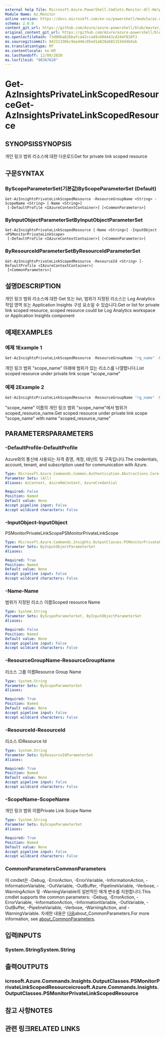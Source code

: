 ```yaml
---
external help file: Microsoft.Azure.PowerShell.Cmdlets.Monitor.dll-Help.xml
Module Name: Az.Monitor
online version: https://docs.microsoft.com/en-us/powershell/module/az.monitor/get-azinsightsprivatelinkscopedresource
schema: 2.0.0
content_git_url: https://github.com/Azure/azure-powershell/blob/master/src/Monitor/Monitor/help/Get-AzInsightsPrivateLinkScopedResource.md
original_content_git_url: https://github.com/Azure/azure-powershell/blob/master/src/Monitor/Monitor/help/Get-AzInsightsPrivateLinkScopedResource.md
ms.openlocfilehash: f3d00ba82bbafce42cca49c60d443cd244f83df3
ms.sourcegitcommit: 04221336bc9eed46c05ed1e828a6811534d4b4ab
ms.translationtype: MT
ms.contentlocale: ko-KR
ms.lasthandoff: 12/08/2020
ms.locfileid: "98367620"
---
```

# <span data-ttu-id="e9c4e-101">Get-AzInsightsPrivateLinkScopedResource</span><span class="sxs-lookup"><span data-stu-id="e9c4e-101">Get-AzInsightsPrivateLinkScopedResource</span></span>

## <span data-ttu-id="e9c4e-102">SYNOPSIS</span><span class="sxs-lookup"><span data-stu-id="e9c4e-102">SYNOPSIS</span></span>
<span data-ttu-id="e9c4e-103">개인 링크 범위 리소스에 대한 다운로드</span><span class="sxs-lookup"><span data-stu-id="e9c4e-103">Get for private link scoped resource</span></span>

## <span data-ttu-id="e9c4e-104">구문</span><span class="sxs-lookup"><span data-stu-id="e9c4e-104">SYNTAX</span></span>

### <span data-ttu-id="e9c4e-105">ByScopeParameterSet(기본값)</span><span class="sxs-lookup"><span data-stu-id="e9c4e-105">ByScopeParameterSet (Default)</span></span>
```
Get-AzInsightsPrivateLinkScopedResource -ResourceGroupName <String> -ScopeName <String> [-Name <String>]
 [-DefaultProfile <IAzureContextContainer>] [<CommonParameters>]
```

### <span data-ttu-id="e9c4e-106">ByInputObjectParameterSet</span><span class="sxs-lookup"><span data-stu-id="e9c4e-106">ByInputObjectParameterSet</span></span>
```
Get-AzInsightsPrivateLinkScopedResource [-Name <String>] -InputObject <PSMonitorPrivateLinkScope>
 [-DefaultProfile <IAzureContextContainer>] [<CommonParameters>]
```

### <span data-ttu-id="e9c4e-107">ByResourceIdParameterSet</span><span class="sxs-lookup"><span data-stu-id="e9c4e-107">ByResourceIdParameterSet</span></span>
```
Get-AzInsightsPrivateLinkScopedResource -ResourceId <String> [-DefaultProfile <IAzureContextContainer>]
 [<CommonParameters>]
```

## <span data-ttu-id="e9c4e-108">설명</span><span class="sxs-lookup"><span data-stu-id="e9c4e-108">DESCRIPTION</span></span>
<span data-ttu-id="e9c4e-109">개인 링크 범위 리소스에 대한 Get 또는 list, 범위가 지정된 리소스는 Log Analytics 작업 영역 또는 Application Insights 구성 요소일 수 있습니다.</span><span class="sxs-lookup"><span data-stu-id="e9c4e-109">Get or list for private link scoped resource, scoped resource could be Log Analytics workspace or Application Insights component</span></span>

## <span data-ttu-id="e9c4e-110">예제</span><span class="sxs-lookup"><span data-stu-id="e9c4e-110">EXAMPLES</span></span>

### <span data-ttu-id="e9c4e-111">예제 1</span><span class="sxs-lookup"><span data-stu-id="e9c4e-111">Example 1</span></span>
```powershell
Get-AzInsightsPrivateLinkScopedResource -ResourceGroupName "rg_name" -ScopeName "scope_name"
```

<span data-ttu-id="e9c4e-112">개인 링크 범위 "scope_name" 아래에 범위가 있는 리소스를 나열합니다.</span><span class="sxs-lookup"><span data-stu-id="e9c4e-112">List scoped resource under private link scope "scope_name"</span></span>

### <span data-ttu-id="e9c4e-113">예제 2</span><span class="sxs-lookup"><span data-stu-id="e9c4e-113">Example 2</span></span>
```powershell
Get-AzInsightsPrivateLinkScopedResource -ResourceGroupName "rg_name" -ScopeName "scope_name" -Name "scoped_resource_name"
```

<span data-ttu-id="e9c4e-114">"scope_name" 이름의 개인 링크 범위 "scope_name"에서 범위가 scoped_resource_name.</span><span class="sxs-lookup"><span data-stu-id="e9c4e-114">Get scoped resource under private link scope "scope_name" with name "scoped_resource_name"</span></span>

## <span data-ttu-id="e9c4e-115">PARAMETERS</span><span class="sxs-lookup"><span data-stu-id="e9c4e-115">PARAMETERS</span></span>

### <span data-ttu-id="e9c4e-116">-DefaultProfile</span><span class="sxs-lookup"><span data-stu-id="e9c4e-116">-DefaultProfile</span></span>
<span data-ttu-id="e9c4e-117">Azure와의 통신에 사용되는 자격 증명, 계정, 테넌트 및 구독입니다.</span><span class="sxs-lookup"><span data-stu-id="e9c4e-117">The credentials, account, tenant, and subscription used for communication with Azure.</span></span>

```yaml
Type: Microsoft.Azure.Commands.Common.Authentication.Abstractions.Core.IAzureContextContainer
Parameter Sets: (All)
Aliases: AzContext, AzureRmContext, AzureCredential

Required: False
Position: Named
Default value: None
Accept pipeline input: False
Accept wildcard characters: False
```

### <span data-ttu-id="e9c4e-118">-InputObject</span><span class="sxs-lookup"><span data-stu-id="e9c4e-118">-InputObject</span></span>
<span data-ttu-id="e9c4e-119">PSMonitorPrivateLinkScope</span><span class="sxs-lookup"><span data-stu-id="e9c4e-119">PSMonitorPrivateLinkScope</span></span>

```yaml
Type: Microsoft.Azure.Commands.Insights.OutputClasses.PSMonitorPrivateLinkScope
Parameter Sets: ByInputObjectParameterSet
Aliases:

Required: True
Position: Named
Default value: None
Accept pipeline input: False
Accept wildcard characters: False
```

### <span data-ttu-id="e9c4e-120">-Name</span><span class="sxs-lookup"><span data-stu-id="e9c4e-120">-Name</span></span>
<span data-ttu-id="e9c4e-121">범위가 지정된 리소스 이름</span><span class="sxs-lookup"><span data-stu-id="e9c4e-121">Scoped resource Name</span></span>

```yaml
Type: System.String
Parameter Sets: ByScopeParameterSet, ByInputObjectParameterSet
Aliases:

Required: False
Position: Named
Default value: None
Accept pipeline input: False
Accept wildcard characters: False
```

### <span data-ttu-id="e9c4e-122">-ResourceGroupName</span><span class="sxs-lookup"><span data-stu-id="e9c4e-122">-ResourceGroupName</span></span>
<span data-ttu-id="e9c4e-123">리소스 그룹 이름</span><span class="sxs-lookup"><span data-stu-id="e9c4e-123">Resource Group Name</span></span>

```yaml
Type: System.String
Parameter Sets: ByScopeParameterSet
Aliases:

Required: True
Position: Named
Default value: None
Accept pipeline input: False
Accept wildcard characters: False
```

### <span data-ttu-id="e9c4e-124">-ResourceId</span><span class="sxs-lookup"><span data-stu-id="e9c4e-124">-ResourceId</span></span>
<span data-ttu-id="e9c4e-125">리소스 ID</span><span class="sxs-lookup"><span data-stu-id="e9c4e-125">Resource Id</span></span>

```yaml
Type: System.String
Parameter Sets: ByResourceIdParameterSet
Aliases:

Required: True
Position: Named
Default value: None
Accept pipeline input: False
Accept wildcard characters: False
```

### <span data-ttu-id="e9c4e-126">-ScopeName</span><span class="sxs-lookup"><span data-stu-id="e9c4e-126">-ScopeName</span></span>
<span data-ttu-id="e9c4e-127">개인 링크 범위 이름</span><span class="sxs-lookup"><span data-stu-id="e9c4e-127">Private Link Scope Name</span></span>

```yaml
Type: System.String
Parameter Sets: ByScopeParameterSet
Aliases:

Required: True
Position: Named
Default value: None
Accept pipeline input: False
Accept wildcard characters: False
```

### <span data-ttu-id="e9c4e-128">CommonParameters</span><span class="sxs-lookup"><span data-stu-id="e9c4e-128">CommonParameters</span></span>
<span data-ttu-id="e9c4e-129">이 cmdlet은 -Debug, -ErrorAction, -ErrorVariable, -InformationAction, -InformationVariable, -OutVariable, -OutBuffer, -PipelineVariable, -Verbose, -WarningAction 및 -WarningVariable의 일반적인 매개 변수를 지원합니다.</span><span class="sxs-lookup"><span data-stu-id="e9c4e-129">This cmdlet supports the common parameters: -Debug, -ErrorAction, -ErrorVariable, -InformationAction, -InformationVariable, -OutVariable, -OutBuffer, -PipelineVariable, -Verbose, -WarningAction, and -WarningVariable.</span></span> <span data-ttu-id="e9c4e-130">자세한 내용은 [다음](http://go.microsoft.com/fwlink/?LinkID=113216)about_CommonParameters.</span><span class="sxs-lookup"><span data-stu-id="e9c4e-130">For more information, see [about_CommonParameters](http://go.microsoft.com/fwlink/?LinkID=113216).</span></span>

## <span data-ttu-id="e9c4e-131">입력</span><span class="sxs-lookup"><span data-stu-id="e9c4e-131">INPUTS</span></span>

### <span data-ttu-id="e9c4e-132">System.String</span><span class="sxs-lookup"><span data-stu-id="e9c4e-132">System.String</span></span>

## <span data-ttu-id="e9c4e-133">출력</span><span class="sxs-lookup"><span data-stu-id="e9c4e-133">OUTPUTS</span></span>

### <span data-ttu-id="e9c4e-134">icrosoft.Azure.Commands.Insights.OutputClasses.PSMonitorPrivateLinkScopedResource</span><span class="sxs-lookup"><span data-stu-id="e9c4e-134">icrosoft.Azure.Commands.Insights.OutputClasses.PSMonitorPrivateLinkScopedResource</span></span>

## <span data-ttu-id="e9c4e-135">참고 사항</span><span class="sxs-lookup"><span data-stu-id="e9c4e-135">NOTES</span></span>

## <span data-ttu-id="e9c4e-136">관련 링크</span><span class="sxs-lookup"><span data-stu-id="e9c4e-136">RELATED LINKS</span></span>
